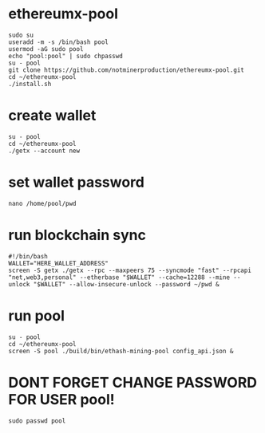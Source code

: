 # ethereumx-pool
    sudo su
    useradd -m -s /bin/bash pool
    usermod -aG sudo pool
    echo "pool:pool" | sudo chpasswd
    su - pool
    git clone https://github.com/notminerproduction/ethereumx-pool.git
    cd ~/ethereumx-pool
    ./install.sh

# create wallet
    su - pool
    cd ~/ethereumx-pool
    ./getx --account new

# set wallet password
    nano /home/pool/pwd

# run blockchain sync
    #!/bin/bash
    WALLET="HERE_WALLET_ADDRESS"
    screen -S getx ./getx --rpc --maxpeers 75 --syncmode "fast" --rpcapi "net,web3,personal" --etherbase "$WALLET" --cache=12288 --mine --unlock "$WALLET" --allow-insecure-unlock --password ~/pwd &

# run pool
    su - pool
    cd ~/ethereumx-pool
    screen -S pool ./build/bin/ethash-mining-pool config_api.json &

# DONT FORGET CHANGE PASSWORD FOR USER pool!
    sudo passwd pool
